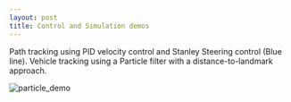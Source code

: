 ```yaml
---
layout: post
title: Control and Simulation demos
---
```



Path tracking using PID velocity control and Stanley Steering control (Blue line). Vehicle tracking using a Particle filter with a distance-to-landmark approach.

![particle_demo](https://github.com/FernCarrera/FernCarrera.github.io/blob/master/images/particle_filter_demo.gif)


